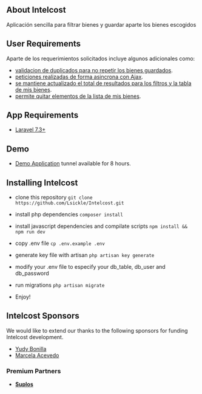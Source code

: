 ## About Intelcost

Aplicación sencilla para filtrar bienes y guardar aparte los bienes escogidos

## User Requirements

Aparte de los requerimientos solicitados incluye algunos adicionales como:

- [validacion de duplicados para no repetir los bienes guardados]().
- [peticiones realizadas de forma asincrona con Ajax]().
- [se mantiene actualizado el total de resultados para los filtros y la tabla de mis bienes]().
- [permite quitar elementos de la lista de mis bienes]().

## App Requirements
- [Laravel 7.3+](https://github.com/laravel/framework)

## Demo
- [Demo Application](c63c13aefc4a.ngrok.io) tunnel available for 8 hours.

## Installing Intelcost

 - clone this repository 
`git clone https://github.com/Lsickle/Intelcost.git`

 - install php dependencies 
`composer install`

 - install javascript dependencies and compilate scripts 
`npm install && npm run dev`

 - copy .env file 
`cp .env.example .env`

 - generate key file with artisan 
`php artisan key generate`

 - modify your .env file to especify your db_table, db_user and db_password 

 - run migrations 
`php artisan migrate`

 - Enjoy!

## Intelcost Sponsors

We would like to extend our thanks to the following sponsors for funding Intelcost development. 
  - [Yudy Bonilla](mailto:ybonilla@suplos.com)
  - [Marcela Acevedo](mailto:macevedo@suplos.com)

### Premium Partners

- **[Suplos](https://suplos.com/)**



